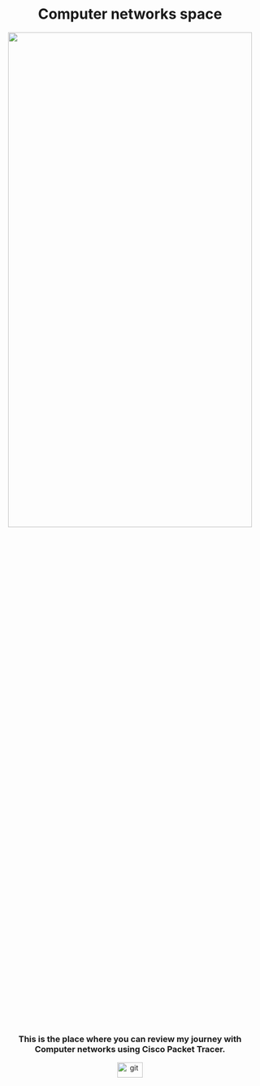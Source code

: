 <h1 align="center">Computer networks space</h1>

<p align="center">
  <img src="https://miro.medium.com/v2/resize:fit:960/0*7_1ymRF4dBAiDA9a.gif" width="100%" height="50%" style="max-width: 480px;" frameBorder="0" class="giphy-embed" allowFullScreen></img><p><a href="https://miro.medium.com/v2/resize:fit:960/0*7_1ymRF4dBAiDA9a.gif"></a></p>
</p>

<h3 align="center">This is the place where you can review my journey with Computer networks using Cisco Packet Tracer.</h3>

<p align="center"> <a target="_blank" rel="noreferrer"> <img src="https://1000logos.net/wp-content/uploads/2016/11/Cisco-logo.png" alt="git" width="50" height="30"/> </a> </p>






















